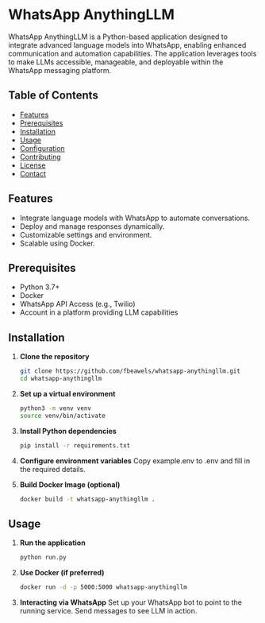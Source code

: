 # WhatsApp AnythingLLM

WhatsApp AnythingLLM is a Python-based application designed to integrate advanced language models into WhatsApp, enabling enhanced communication and automation capabilities. The application leverages tools to make LLMs accessible, manageable, and deployable within the WhatsApp messaging platform.

## Table of Contents

- [Features](#features)
- [Prerequisites](#prerequisites)
- [Installation](#installation)
- [Usage](#usage)
- [Configuration](#configuration)
- [Contributing](#contributing)
- [License](#license)
- [Contact](#contact)

## Features

- Integrate language models with WhatsApp to automate conversations.
- Deploy and manage responses dynamically.
- Customizable settings and environment.
- Scalable using Docker.

## Prerequisites

- Python 3.7+
- Docker
- WhatsApp API Access (e.g., Twilio)
- Account in a platform providing LLM capabilities

## Installation

1. **Clone the repository**
   ```bash
   git clone https://github.com/fbeawels/whatsapp-anythingllm.git
   cd whatsapp-anythingllm

2. **Set up a virtual environment**
   ```bash
   python3 -m venv venv
   source venv/bin/activate

3. **Install Python dependencies**
   ```bash
   pip install -r requirements.txt

4. **Configure environment variables**
   Copy example.env to .env and fill in the required details.

5. **Build Docker Image (optional)**
   ```bash
   docker build -t whatsapp-anythingllm .

## Usage

1. **Run the application**
   ```bash
   python run.py

2. **Use Docker (if preferred)**
   ```bash
   docker run -d -p 5000:5000 whatsapp-anythingllm

3. **Interacting via WhatsApp**
    Set up your WhatsApp bot to point to the running service.
    Send messages to see LLM in action.



